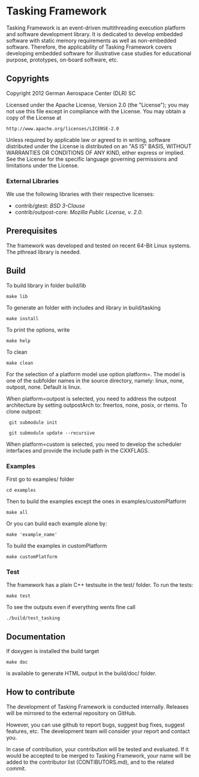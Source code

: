 # Tasking Framework #

Tasking Framework is an event-driven multithreading execution platform and software development library.
  It is dedicated to develop embedded software with static memory requirements as well as non-embedded software. Therefore, the applicability of Tasking Framework covers developing embedded software for illustrative case studies for educational purpose, prototypes, on-board software, etc.

## Copyrights ##
Copyright 2012 German Aerospace Center (DLR) SC

Licensed under the Apache License, Version 2.0 (the "License");
you may not use this file except in compliance with the License.
You may obtain a copy of the License at

    http://www.apache.org/licenses/LICENSE-2.0

Unless required by applicable law or agreed to in writing, software
distributed under the License is distributed on an "AS IS" BASIS,
WITHOUT WARRANTIES OR CONDITIONS OF ANY KIND, either express or implied.
See the License for the specific language governing permissions and
limitations under the License.

### External Libraries ###
We use the following libraries with their respective licenses: 

  - contrib/gtest: *BSD 3-Clause*
  - contrib/outpost-core: *Mozilla Public License, v. 2.0*.
  
## Prerequisites ##
The framework was developed and tested on recent 64-Bit Linux systems. The 
pthread library is needed.


## Build ##
To build library in folder build/lib 

    make lib

To generate an folder with includes and library in build/tasking 

    make install
  
To print the options, write

    make help

To clean

    make clean


For the selection of a platform model use option platform=<model>. The model is one of the subfolder names in the source directory, namely: linux, none, outpost, none. Default is linux. 

 When platform=outpost is selected, you need to address the outpost architecture by setting outpostArch to: freertos, none, posix, or rtems. To clone outpost:
 
     git submodule init
     
     git submodule update --recursive
 
 When platform=custom is selected, you need to develop the scheduler interfaces and provide the include path in the CXXFLAGS.
 

### Examples ###
First go to examples/ folder

    cd examples
 
 Then to build the examples except the ones in examples/customPlatform
 
    make all
    
Or you can build each example alone by:

    make 'example_name'
    
To build the examples in customPlatform

    make customPlatform
    

 
### Test ###
The framework has a plain C++ testsuite in the test/ folder. To run the tests:

    make test
    
To see the outputs even if everything wents fine call

    ./build/test_tasking 

## Documentation ##
If doxygen is installed the build target
  
    make doc 

is available to generate HTML output in the build/doc/ folder.

## How to contribute ##
The development of Tasking Framework is conducted internally. Releases will be mirrored to the external repository on GitHub. 

However, you can use github to report bugs, suggest bug fixes, suggest features, etc. The development team will consider your report and contact you. 

In case of contribution, your contribution will be tested and evaluated. If it would be accepted to be merged to Tasking Framework, your name will be added to the contributor list (CONTIBUTORS.md), and to the related commit. 
